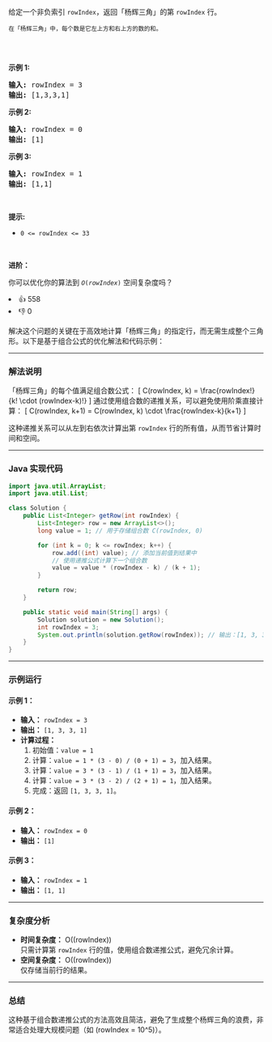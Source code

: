 <p>给定一个非负索引 <code>rowIndex</code>，返回「杨辉三角」的第 <code>rowIndex</code><em>&nbsp;</em>行。</p>

<p><small>在「杨辉三角」中，每个数是它左上方和右上方的数的和。</small></p>

<p><img alt="" src="https://pic.leetcode-cn.com/1626927345-DZmfxB-PascalTriangleAnimated2.gif" /></p>

<p>&nbsp;</p>

<p><strong>示例 1:</strong></p>

<pre>
<strong>输入:</strong> rowIndex = 3
<strong>输出:</strong> [1,3,3,1]
</pre>

<p><strong>示例 2:</strong></p>

<pre>
<strong>输入:</strong> rowIndex = 0
<strong>输出:</strong> [1]
</pre>

<p><strong>示例 3:</strong></p>

<pre>
<strong>输入:</strong> rowIndex = 1
<strong>输出:</strong> [1,1]
</pre>

<p>&nbsp;</p>

<p><strong>提示:</strong></p>

<ul> 
 <li><code>0 &lt;= rowIndex &lt;= 33</code></li> 
</ul>

<p>&nbsp;</p>

<p><strong>进阶：</strong></p>

<p>你可以优化你的算法到 <code><em>O</em>(<i>rowIndex</i>)</code> 空间复杂度吗？</p>

<div><li>👍 558</li><li>👎 0</li></div>


解决这个问题的关键在于高效地计算「杨辉三角」的指定行，而无需生成整个三角形。以下是基于组合公式的优化解法和代码示例：

---

### **解法说明**
「杨辉三角」的每个值满足组合数公式：
\[
C(rowIndex, k) = \frac{rowIndex!}{k! \cdot (rowIndex-k)!}
\]
通过使用组合数的递推关系，可以避免使用阶乘直接计算：
\[
C(rowIndex, k+1) = C(rowIndex, k) \cdot \frac{rowIndex-k}{k+1}
\]

这种递推关系可以从左到右依次计算出第 `rowIndex` 行的所有值，从而节省计算时间和空间。

---

### **Java 实现代码**
```java
import java.util.ArrayList;
import java.util.List;

class Solution {
    public List<Integer> getRow(int rowIndex) {
        List<Integer> row = new ArrayList<>();
        long value = 1; // 用于存储组合数 C(rowIndex, 0)

        for (int k = 0; k <= rowIndex; k++) {
            row.add((int) value); // 添加当前值到结果中
            // 使用递推公式计算下一个组合数
            value = value * (rowIndex - k) / (k + 1);
        }

        return row;
    }

    public static void main(String[] args) {
        Solution solution = new Solution();
        int rowIndex = 3;
        System.out.println(solution.getRow(rowIndex)); // 输出：[1, 3, 3, 1]
    }
}
```

---

### **示例运行**
#### 示例 1：
- **输入：** `rowIndex = 3`
- **输出：** `[1, 3, 3, 1]`
- **计算过程：**
    1. 初始值：`value = 1`
    2. 计算：`value = 1 * (3 - 0) / (0 + 1) = 3`，加入结果。
    3. 计算：`value = 3 * (3 - 1) / (1 + 1) = 3`，加入结果。
    4. 计算：`value = 3 * (3 - 2) / (2 + 1) = 1`，加入结果。
    5. 完成：返回 `[1, 3, 3, 1]`。

#### 示例 2：
- **输入：** `rowIndex = 0`
- **输出：** `[1]`

#### 示例 3：
- **输入：** `rowIndex = 1`
- **输出：** `[1, 1]`

---

### **复杂度分析**
- **时间复杂度：** O(\(rowIndex\))  
  只需计算第 `rowIndex` 行的值，使用组合数递推公式，避免冗余计算。
- **空间复杂度：** O(\(rowIndex\))  
  仅存储当前行的结果。

---

### **总结**
这种基于组合数递推公式的方法高效且简洁，避免了生成整个杨辉三角的浪费，非常适合处理大规模问题（如 \(rowIndex = 10^5\)）。